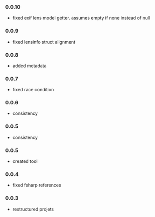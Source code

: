 ### 0.0.10
* fixed exif lens model getter. assumes empty if none instead of null
### 0.0.9
* fixed lensinfo struct alignment
### 0.0.8
* added metadata
### 0.0.7
* fixed race condition
### 0.0.6
* consistency
### 0.0.5
* consistency
### 0.0.5
* created tool
### 0.0.4
* fixed fsharp references
### 0.0.3
* restructured projets